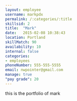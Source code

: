 ```yaml
---
layout: employee
username: markpdx
permalink: /:categories/:title
skillsid: 2
title:  "Mark"
date:   2015-02-08 10:38:43
location: Portland
skillMatch: 90
availability: 10
internal: false
categories: 
- employees
phoneNumber: 555-555-5555
email: nwpointer@gmail.com
manage: true
"pay grade": 20
---
```


this is the portfolio of mark